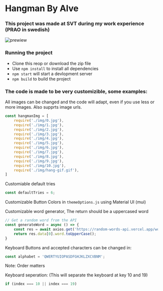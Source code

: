 # Hangman By Alve

### This project was made at SVT during my work experience (PRAO in swedish)

![prewiew](https://gcdnb.pbrd.co/images/AViHFvGV1N1I.png?o=1)


### Running the project

* Clone this reop or download the zip file
* Use `npm install` to install all dependencies
* `npm start` will start a devlopment server
* `npm build` to build the project

### The code is made to be very customizible, some examples:

All images can be changed and the code will adapt, even if you use less or more images. Also supprts image urls.
```javascript
const hangmanImg = [
    require('./img/0.jpg'),
    require('./img/1.jpg'),
    require('./img/2.jpg'),
    require('./img/3.jpg'),
    require('./img/4.jpg'),
    require('./img/5.jpg'),
    require('./img/6.jpg'),
    require('./img/7.jpg'),
    require('./img/8.jpg'),
    require('./img/9.jpg'),
    require('./img/10.jpg'),
    require('./img/hang-gif.gif'),
]
```

Customiable default tries
```javascript
const defaultTries = 6;
```

Customizable Button Colors in `themeOptions.js` using Material UI (mui)


Customizable word generator, The return should be a uppercased word
```javascript
// Get a random word from the API
const generateWord = async () => {
    const res = await axios.get('https://random-words-api.vercel.app/word')
    return res.data[0].word.toUpperCase();
}
```

Keyboard Buttons and accepted characters can be changed in:
```javascript
const alphabet = 'QWERTYUIOPASDFGHJKLZXCVBNM';
```
Note: Order matters

Keyboard seperation: (This will separate the keyboard at key 10 and 19)
```javascript
if (index === 10 || index === 19)
```